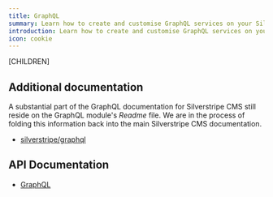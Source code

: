 ```yaml
---
title: GraphQL
summary: Learn how to create and customise GraphQL services on your Silverstripe CMS project.
introduction: Learn how to create and customise GraphQL services on your Silverstripe CMS project.
icon: cookie
---
```


[CHILDREN]

## Additional documentation

A substantial part of the GraphQL documentation for Silverstripe CMS still 
reside on the GraphQL module's _Readme_ file. We are in the process of folding
this information back into the main Silverstripe CMS documentation.

* [silverstripe/graphql](https://github.com/silverstripe/silverstripe-graphql/)

## API Documentation

* [GraphQL](api:SilverStripe\GraphQL)
